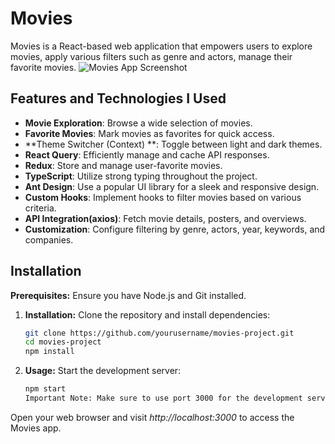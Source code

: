 # Movies

Movies is a React-based web application that empowers users to explore movies, apply various filters such as genre and actors, manage their favorite movies.
![Movies App Screenshot](screenshot.png)

## Features and Technologies I Used

- **Movie Exploration**: Browse a wide selection of movies.
- **Favorite Movies**: Mark movies as favorites for quick access.
- **Theme Switcher (Context) **: Toggle between light and dark themes.
- **React Query**: Efficiently manage and cache API responses.
- **Redux**: Store and manage user-favorite movies.
- **TypeScript**: Utilize strong typing throughout the project.
- **Ant Design**: Use a popular UI library for a sleek and responsive design.
- **Custom Hooks**: Implement hooks to filter movies based on various criteria.
- **API Integration(axios)**: Fetch movie details, posters, and overviews.
- **Customization**: Configure filtering by genre, actors, year, keywords, and companies.



## Installation

**Prerequisites:** Ensure you have Node.js and Git installed.

1. **Installation:** Clone the repository and install dependencies:
   ```bash
   git clone https://github.com/yourusername/movies-project.git
   cd movies-project
   npm install

2. **Usage:**
Start the development server:

   ```bash
   npm start
   Important Note: Make sure to use port 3000 for the development server, as the API may not respond to requests on other ports.
Open your web browser and visit *http://localhost:3000* to access the Movies app.
   
